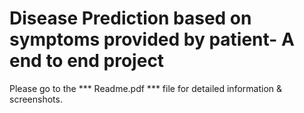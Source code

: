 # Disease Prediction based on symptoms provided by patient- A end to end project


Please go to the *** Readme.pdf *** file for detailed information & screenshots.
